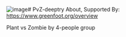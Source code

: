 ![image](https://github.com/dominhduy09/PvZ-deeptry/assets/64354042/5a30246d-72ae-4674-bd03-6d4621d0eb47)# PvZ-deeptry
About, Supported By: https://www.greenfoot.org/overview

Plant vs Zombie by 4-people group
